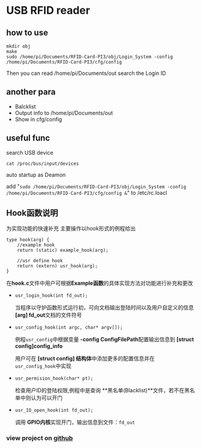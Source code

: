 # USB RFID reader
## how to use
    mkdir obj
	make
	sudo /home/pi/Documents/RFID-Card-PI3/obj/Login_System -config /home/pi/Documents/RFID-Card-PI3/cfg/config
  
Then you can read /home/pi/Documents/out search the Login ID

## another para
* Balcklist
* Output info to /home/pi/Documents/out
* Show in cfg/config

## useful func
search USB device

    cat /proc/bus/input/devices

auto startup as Deamon

add "`sudo /home/pi/Documents/RFID-Card-PI3/obj/Login_System -config /home/pi/Documents/RFID-Card-PI3/cfg/config &`" to /etc/rc.loacl

## Hook函数说明
  
为实现功能的快速补充 主要操作以hook形式的例程给出

	type hook(arg) {
		//example hook
		return (static) example_hook(arg);

		//usr define hook
		return (extern) usr_hook(arg);
	}
在**hook.c**文件中用户可根据**Example函数**的具体实现方法对功能进行补充和更改

* `usr_login_hook(int fd_out);`

	当程序以守护函数形式运行初，可向文档输出登陆时间以及用户自定义的信息
	**[arg] fd_out**文档的文件符号

* `usr_config_hook(int argc, char* argv[]);`

	例程`usr_config`中根据变量
	**-config ConfigFilePath**配置输出信息到
	**[struct config]config_info**
	
	用户可在
	**[struct config] 结构体**中添加更多的配置信息并在
	`usr_config_hook`中实现

* `usr_permision_hook(char* pt);`

 	检查用户ID的登陆权限,例程中是查询
	**黑名单(Blacklist)**文件，若不在黑名单中则认为可以开门

* `usr_IO_open_hook(int fd_out);`

 	调用
	**GPIO内核**实现开门，输出信息到文件：`fd_out`


### view project on [github](https://github.com/savent404/RFID-Card-PI3)